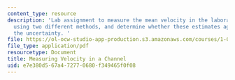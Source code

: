 ```yaml
---
content_type: resource
description: 'Lab assignment to measure the mean velocity in the laboratory flume
  using two different methods, and determine whether these estimates agree within
  the uncertainty. '
file: https://ol-ocw-studio-app-production.s3.amazonaws.com/courses/1-061-transport-processes-in-the-environment-fall-2008/e7e380d567a472770680f349465f0f08_lab1velinchannel.pdf
file_type: application/pdf
resourcetype: Document
title: Measuring Velocity in a Channel
uid: e7e380d5-67a4-7277-0680-f349465f0f08
---
```

